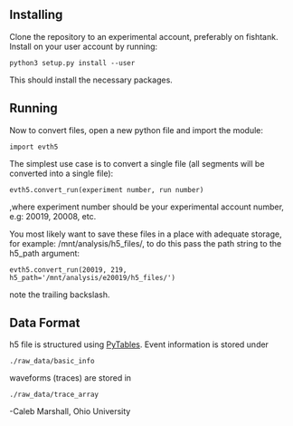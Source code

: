 ## Installing

Clone the repository to an experimental account, preferably on fishtank.
Install on your user account by running:

```
python3 setup.py install --user

```

This should install the necessary packages.

## Running

Now to convert files, open a new python file and import the module:

```
import evth5
```

The simplest use case is to convert a single file (all segments will be converted into a single file):

```
evth5.convert_run(experiment number, run number)
```
,where experiment number should be your experimental account number, e.g: 20019, 20008, etc.

You most likely want to save these files in a place with adequate storage, for example: /mnt/analysis/h5_files/,
to do this pass the path string to the h5_path argument:

```
evth5.convert_run(20019, 219, h5_path='/mnt/analysis/e20019/h5_files/')
```
note the trailing backslash.

## Data Format

h5 file is structured using [PyTables](https://www.pytables.org/). Event information is stored under

```
./raw_data/basic_info
```
waveforms (traces) are stored in 

```
./raw_data/trace_array
```

-Caleb Marshall, Ohio University 
